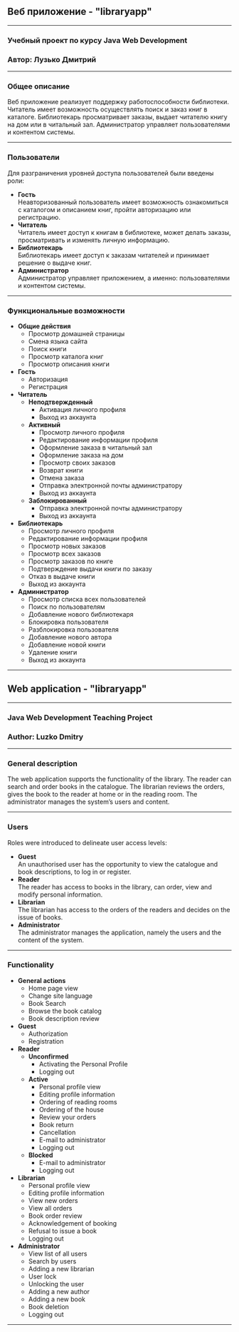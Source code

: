 ## Веб приложение - "libraryapp"
---
### Учебный проект по курсу Java Web Development
### Автор: Лузько Дмитрий
---
### Общее описание
  Веб приложение реализует поддержку работоспособности библиотеки. 
  Читатель имеет возможность осуществлять поиск и заказ книг в каталоге. 
  Библиотекарь просматривает заказы, выдает читателю книгу на дом или в читальный зал. 
  Администратор управляет пользователями и контентом системы.
___
### Пользователи
   Для разграничения уровней доступа пользователей были введены роли:
   * **Гость**  
    Неавторизованный пользователь имеет возможность ознакомиться с каталогом и описанием книг, 
   пройти авторизацию или регистрацию.
   * **Читатель**  
    Читатель имеет доступ к книгам в библиотеке, 
   может делать заказы, просматривать и изменять личную информацию.
   * **Библиотекарь**  
    Библиотекарь имеет доступ к заказам читателей и принимает решение о выдаче книг.
   * **Администратор**  
    Администратор управляет приложением, а именно: пользователями и контентом системы. 
___
### Функциональные возможности
  * **Общие действия**
    * Просмотр домашней страницы
    * Смена языка сайта
    * Поиск книги
    * Просмотр каталога книг
    * Просмотр описания книги
  * **Гость**  
     * Авторизация
     * Регистрация
  * **Читатель**  
     * **Неподтвержденный**  
       * Активация личного профиля
       * Выход из аккаунта
     * **Активный** 
       * Просмотр личного профиля
       * Редактирование информации профиля
       * Оформление заказа в читальный зал
       * Оформление заказа на дом
       * Просмотр своих заказов
       * Возврат книги
       * Отмена заказа
       * Отправка электронной почты администратору
       * Выход из аккаунта
     * **Заблокированный** 
       * Отправка электронной почты администратору
       * Выход из аккаунта
  * **Библиотекарь**
     * Просмотр личного профиля
     * Редактирование информации профиля
     * Просмотр новых заказов
     * Просмотр всех заказов
     * Просмотр заказов по книге
     * Подтверждение выдачи книги по заказу
     * Отказ в выдаче книги
     * Выход из аккаунта
  * **Администратор**  
     * Просмотр списка всех пользователей
     * Поиск по пользователям
     * Добавление нового библиотекаря
     * Блокировка пользователя
     * Разблокировка пользователя
     * Добавление нового автора
     * Добавление новой книги
     * Удаление книги
     * Выход из аккаунта
___
## Web application - "libraryapp"
---
### Java Web Development Teaching Project
### Author: Luzko Dmitry
---
### General description
  The web application supports the functionality of the library. 
  The reader can search and order books in the catalogue. 
  The librarian reviews the orders, gives the book to the reader at home or in the reading room. 
  The administrator manages the system’s users and content.
___
### Users
   Roles were introduced to delineate user access levels:
   * **Guest**  
    An unauthorised user has the opportunity to view the catalogue and book descriptions, to log in or
    register.
   * **Reader**  
    The reader has access to books in the library, can order, view and modify personal information.
   * **Librarian**  
    The librarian has access to the orders of the readers and decides on the issue of books.
   * **Administrator**  
    The administrator manages the application, namely the users and the content of the system.
___
### Functionality
  * **General actions**
    * Home page view
    * Change site language
    * Book Search
    * Browse the book catalog
    * Book description review
  * **Guest**  
     * Authorization
     * Registration
  * **Reader**  
     * **Unconfirmed**  
       * Activating the Personal Profile
       * Logging out
     * **Active** 
       * Personal profile view
       * Editing profile information
       * Ordering of reading rooms
       * Ordering of the house
       * Review your orders
       * Book return
       * Cancellation
       * E-mail to administrator
       * Logging out
     * **Blocked** 
       * E-mail to administrator
       * Logging out
  * **Librarian**
     * Personal profile view
     * Editing profile information
     * View new orders
     * View all orders
     * Book order review
     * Acknowledgement of booking
     * Refusal to issue a book
     * Logging out
  * **Administrator**  
     * View list of all users
     * Search by users
     * Adding a new librarian
     * User lock
     * Unlocking the user
     * Adding a new author
     * Adding a new book
     * Book deletion
     * Logging out
___
